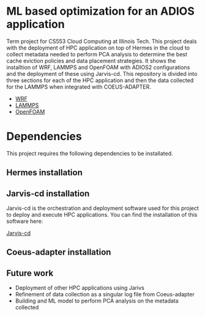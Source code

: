 # ML based optimization for an ADIOS application
Term project for CS553 Cloud Computing at Illinois Tech. This project deals with the deployment of HPC application on top of Hermes in the cloud to collect metadata needed to perform PCA analysis to determine the best cache eviction policies and data placement strategies. It shows the installtion of WRF, LAMMPS and OpenFOAM with ADIOS2 configurations and the deployment of these using Jarvis-cd.
This repository is divided into three sections for each of the HPC application and then the data collected for the LAMMPS when integrated with COEUS-ADAPTER. 

* [WRF](https://github.com/manikantateja973/Build-an-ML-based-optimization-for-an-Adios-application/tree/main/WRF)
* [LAMMPS](https://github.com/manikantateja973/Build-an-ML-based-optimization-for-an-Adios-application/tree/main/LAMMPS)
* [OpenFOAM](https://github.com/manikantateja973/Build-an-ML-based-optimization-for-an-Adios-application/tree/main/OpenFOAM)

# Dependencies
This project requires the following dependencies to be installated.
## Hermes installation


## Jarvis-cd installation
Jarvis-cd is the orchestration and deployment software used for this project to deploy and execute HPC applications. You can find the installation of this software here:

[Jarvis-cd](https://github.com/grc-iit/jarvis-cd/)


## Coeus-adapter installation

## Future work
* Deployment of other HPC applications using Jarivs
* Refinement of data collection as a singular log file from Coeus-adapter
* Building and ML model to perform PCA analysis on the metadata collected
